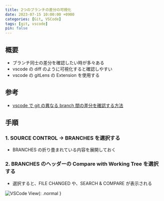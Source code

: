 ```yaml
---
title: 2つのブランチの差分の可視化
date: 2023-07-15 10:00:00 +0900
categories: [Git, VSCode]
tags: [git, vscode]
pin: false
---
```


## 概要

- ブランチ同士の差分を確認したい時が多々ある
- vscode の diff のように可視化すると確認しやすい
- vscode の gitLens の Extension を使用する

## 参考

- [vscode で git の異なる branch 間の差分を確認する方法](https://qiita.com/nabenabe0928/items/9f36ee4fe1af92c215f6)

## 手順

### 1. SOURCE CONTROL -> BRANCHES を選択する

- BRANCHES の折り畳まれている内容を展開しておく

### 2. BRANCHES のヘッダーの Compare with Working Tree を選択する

- 選択すると、FILE CHANGED や、SEARCH & COMPARE が表示される

![VSCode View](/assets/img/branch_visualization_2023_05_15.png){: .normal }
